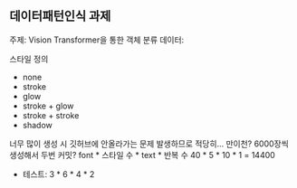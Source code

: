 ## 데이터패턴인식 과제

주제: Vision Transformer을 통한 객체 분류
데이터: 

스타일 정의
- none
- stroke
- glow
- stroke + glow
- stroke + stroke
- shadow

너무 많이 생성 시 깃허브에 안올라가는 문제 발생하므로 적당히... 만이천?
6000장씩 생성해서 두번 커밋?
font * 스타일 수 * text * 반복 수
40 * 5 * 10 * 1 = 14400
- 테스트: 3 * 6 * 4 * 2
